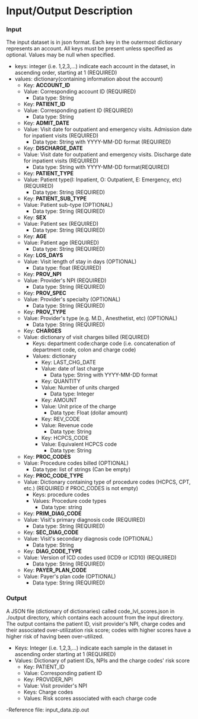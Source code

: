 # Input/Output Description

### Input 
The input dataset is in json format. Each key in the outermost dictionary represents an account. All keys must be present unless specified as optional. Values may be null when specified.

* keys: integer (i.e. 1,2,3,...) indicate each account in the dataset, in ascending order, starting at 1 (REQUIRED)
* values: dictionary(containing information about the account)  
    * Key: **ACCOUNT_ID**
    * Value: Corresponding account ID (REQUIRED) 
        * Data type: String 
    * Key: **PATIENT_ID**
    * Value: Corresponding patient ID (REQUIRED) 
        * Data type: String 
    * Key: **ADMIT_DATE**
    * Value: Visit date for outpatient and emergency visits. Admission date for inpatient visits (REQUIRED) 
        * Data type: String with YYYY-MM-DD format (REQUIRED) 
    * Key: **DISCHARGE_DATE**
    * Value: Visit date for outpatient and emergency visits. Discharge date for inpatient visits (REQUIRED) 
        * Data type: String with YYYY-MM-DD format(REQUIRED)  
    * Key: **PATIENT_TYPE**
    * Value: Patient type(I: Inpatient, O: Outpatient, E: Emergency, etc) (REQUIRED) 
        * Data type: String (REQUIRED) 
    * Key: **PATIENT_SUB_TYPE**
    * Value: Patient sub-type (OPTIONAL) 
        * Data type: String (REQUIRED) 
    * Key: **SEX**
    * Value: Patient sex (REQUIRED) 
        * Data type: String (REQUIRED) 
    * Key: **AGE**
    * Value: Patient age (REQUIRED) 
        * Data type: String (REQUIRED) 
    * Key: **LOS_DAYS**
    * Value: Visit length of stay in days (OPTIONAL) 
        * Data type: float (REQUIRED)  
    * Key: **PROV_NPI**
    * Value: Provider's NPI (REQUIRED) 
        * Data type: String (REQUIRED) 
    * Key: **PROV_SPEC**
    * Value: Provider's specialty (OPTIONAL) 
        * Data type: String (REQUIRED) 
    * Key: **PROV_TYPE**
    * Value: Provider's type (e.g. M.D., Anesthetist, etc) (OPTIONAL) 
        * Data type: String (REQUIRED)                                                                    
    * Key: **CHARGES**
    * Value: dictionary of visit charges billed (REQUIRED) 
        * Keys: department code:charge code (i.e. concatenation of department code, colon and charge code)
        * Values: dictionary
            * Key: LAST_CHG_DATE
            * Value: date of last charge
                * Data type: String with YYYY-MM-DD format 
            * Key: QUANTITY 
            * Value: Number of units charged 
                * Data type: Integer                                        
            * Key: AMOUNT 
            * Value: Unit price of the charge 
                * Data type: Float (dollar amount)    
            * Key: REV_CODE 
            * Value: Revenue code 
                * Data type: String    
            * Key: HCPCS_CODE 
            * Value: Equivalent HCPCS code 
                * Data type: String     
    * Key: **PROC_CODES**
    * Value: Procedure codes billed (OPTIONAL)
        * Data type: list of strings (Can be empty) 
    * Key: **PROC_CODE_TYPE**
    * Value: Dictionary containing type of procedure codes (HCPCS, CPT, etc.) (REQUIRED if PROC_CODES is not empty)
        * Keys: procedure codes 
        * Values: Procedure code types
            * Data type: string
    * Key: **PRIM_DIAG_CODE**
    * Value: Visit's primary diagnosis code (REQUIRED)
        * Data type: String (REQUIRED)
    * Key: **SEC_DIAG_CODE**
    * Value: Visit's secondary diagnosis code (OPTIONAL)
        * Data type: String
    * Key: **DIAG_CODE_TYPE**
    * Value: Version of ICD codes used (ICD9 or ICD10) (REQUIRED)
        * Data type: String (REQUIRED)                 
    * Key: **PAYER_PLAN_CODE**
    * Value: Payer's plan code (OPTIONAL)
        * Data type: String (REQUIRED) 

### Output
A JSON file (dictionary of dictionaries) called code_lvl_scores.json in ./output directory, which contains each account from the input directory. The output contains the patient ID, visit provider's NPI, charge codes and their associated over-utilization risk score; codes with higher scores have a higher risk of having been over-utilized.

* Keys: Integer (i.e. 1,2,3,...) indicate each sample in the dataset in ascending order starting at 1 (REQUIRED)
* Values: Dictionary of patient IDs, NPIs and the charge codes' risk score
    * Key: PATIENT_ID
    * Value: Corresponding patient ID
    * Key: PROVIDER_NPI
    * Value: Visit provider's NPI
    * Keys: Charge codes
    * Values: Risk scores associated with each charge code

 -Reference file: input_data.zip.out
